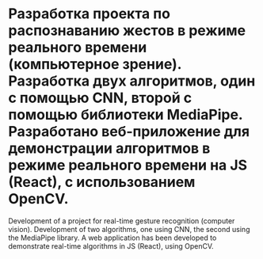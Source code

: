 # Разработка проекта по распознаванию жестов в режиме реального времени (компьютерное зрение). Разработка двух алгоритмов, один с помощью CNN, второй с помощью библиотеки MediaPipe. Разработано веб-приложение для демонстрации алгоритмов в режиме реального времени на JS (React), с использованием OpenCV.

Development of a project for real-time gesture recognition (computer vision). Development of two algorithms, one using CNN, the second using the MediaPipe library. A web application has been developed to demonstrate real-time algorithms in JS (React), using OpenCV.
